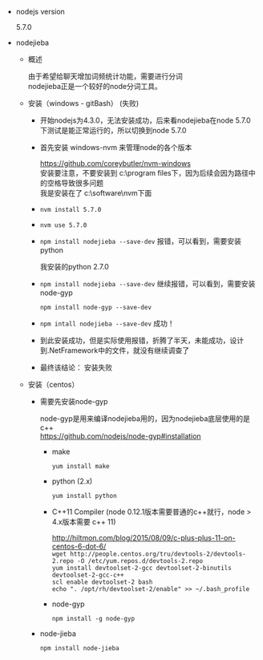 * nodejs version

	5.7.0

* nodejieba

	* 概述

		由于希望给聊天增加词频统计功能，需要进行分词  
		nodejieba正是一个较好的node分词工具。

	* 安装（windows - gitBash） (失败)

		* 开始nodejs为4.3.0，无法安装成功，后来看nodejieba在node 5.7.0下测试是能正常运行的，所以切换到node 5.7.0
		* 首先安装 windows-nvm 来管理node的各个版本

			https://github.com/coreybutler/nvm-windows  
			安装要注意，不要安装到 c:\program files下，因为后续会因为路径中的空格导致很多问题  
			我是安装在了 c:\software\nvm下面
		* `nvm install 5.7.0`
		* `nvm use 5.7.0`
		* `npm install nodejieba --save-dev` 报错，可以看到，需要安装python

			我安装的python 2.7.0
		* `npm install nodejieba --save-dev` 继续报错，可以看到，需要安装 node-gyp

			`npm install node-gyp --save-dev`
		* `npm intall nodejieba --save-dev` 成功！
		* 到此安装成功，但是实际使用报错，折腾了半天，未能成功，设计到.NetFramework中的文件，就没有继续调查了
		* 最终该结论： 安装失败

	* 安装（centos）

		* 需要先安装node-gyp

			node-gyp是用来编译nodejieba用的，因为nodejieba底层使用的是c++  
			https://github.com/nodejs/node-gyp#installation
	
			* make

				`yum install make`

			* python (2.x)

				`yum install python`

			* C++11 Compiler (node 0.12.1版本需要普通的c++就行，node > 4.x版本需要 c++ 11)

				http://hiltmon.com/blog/2015/08/09/c-plus-plus-11-on-centos-6-dot-6/  
				`wget http://people.centos.org/tru/devtools-2/devtools-2.repo -O /etc/yum.repos.d/devtools-2.repo`  
				`yum install devtoolset-2-gcc devtoolset-2-binutils devtoolset-2-gcc-c++`  
				`scl enable devtoolset-2 bash`  
				`echo ". /opt/rh/devtoolset-2/enable" >> ~/.bash_profile`

			* node-gyp

				`npm install -g node-gyp`


		* node-jieba

			`npm install node-jieba`